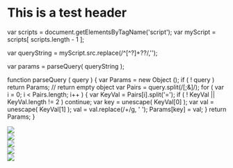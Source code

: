    <!DOCTYPE html>
   <html>
	<head>
		<link type="text/css" rel="stylesheet" href="../css/style.css" >
	</head>
   <body>
	   
<h1> This is a test header </h1>
	   
	   
 <!--Background image-->
 <script type="text/javascript" src="http://www.snazzyspace.com/background/background.js?script=000000_starry-skies"> </script>

var scripts = document.getElementsByTagName('script');
var myScript = scripts[ scripts.length - 1 ];

var queryString = myScript.src.replace(/^[^\?]+\??/,'');

var params = parseQuery( queryString );

function parseQuery ( query ) {
   var Params = new Object ();
   if ( ! query ) return Params; // return empty object
   var Pairs = query.split(/[;&]/);
   for ( var i = 0; i < Pairs.length; i++ ) {
      var KeyVal = Pairs[i].split('=');
      if ( ! KeyVal || KeyVal.length != 2 ) continue;
      var key = unescape( KeyVal[0] );
      var val = unescape( KeyVal[1] );
      val = val.replace(/\+/g, ' ');
      Params[key] = val;
   }
   return Params;
}
   
   
 <!--Right below is an image of the sun-->
 <img id="sun" src="http://www.heywhatsthat.com/images/planets/1000/sun.png">

		
 <!--Insert the 'earth' on the next line-->
 <!--Make the earth a child of its own orbit-->
 
 <div id="earth-orbit">
            <img id="earth" src="http://2.bp.blogspot.com/_ZnSBvB1XKlM/SMQz2GlvscI/AAAAAAAAAIo/zghbJ6z8eWg/s320/cat_icon_internet_256.png">
        </div>
 

 <!--Other stuff: Change the sun and earth images, Add all the planets! Animate the sun's glow-->
 <div id = "mars-orbit">
            <img id = "mars" src="http://www.heywhatsthat.com/images/planets/1000/mars.png">
        </div>
<div id = "venus-orbit">
            <img id = "venus" src="http://endeavour.pegasusfleet.net/images/ClassN22.png">
        </div>
<div id = "mercury-orbit">
            <img id = "mercury" src="http://star.arm.ac.uk/eu-unawe/docs/Print%20Package/05%20Planet%20Images/images/Mod_4_Image_2_mercury_NASA.png">
        </div>
      

   </body>
 </html>
	
    
